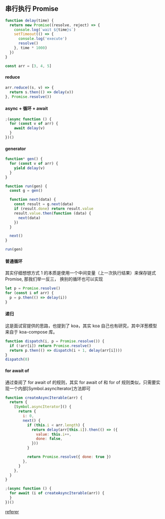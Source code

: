 ## 串行执行 Promise

```js
function delay(time) {
  return new Promise((resolve, reject) => {
    console.log(`wait ${time}s`)
    setTimeout(() => {
      console.log('execute')
      resolve()
    }, time * 1000)
  })
}

const arr = [3, 4, 5]
```

#### reduce

```js
arr.reduce((s, v) => {
  return s.then(() => delay(v))
}, Promise.resolve())
```

#### async + 循环 + await

```js
;(async function () {
  for (const v of arr) {
    await delay(v)
  }
})()
```

#### generator

```js
function* gen() {
  for (const v of arr) {
    yield delay(v)
  }
}

function run(gen) {
  const g = gen()

  function next(data) {
    const result = g.next(data)
    if (result.done) return result.value
    result.value.then(function (data) {
      next(data)
    })
  }

  next()
}

run(gen)
```

#### 普通循环

其实仔细想想方式 1 的本质是使用一个中间变量（上一次执行结果）来保存链式 Promise, 那我们举一反三， 换别的循环也可以实现

```js
let p = Promise.resolve()
for (const i of arr) {
  p = p.then(() => delay(i))
}
```

#### 递归

这是面试官提供的思路，也提到了 koa，其实 koa 自己也有研究，其中洋葱模型来自于 koa-compose 库。

```js
function dispatch(i, p = Promise.resolve()) {
  if (!arr[i]) return Promise.resolve()
  return p.then(() => dispatch(i + 1, delay(arr[i])))
}
dispatch(0)
```

#### for await of

通过查阅了 for await of 的规则，其实 for await of 和 for of 规则类似，只需要实现一个内部[Symbol.asyncIterator]方法即可

```js
function createAsyncIterable(arr) {
  return {
    [Symbol.asyncIterator]() {
      return {
        i: 0,
        next() {
          if (this.i < arr.length) {
            return delay(arr[this.i]).then(() => ({
              value: this.i++,
              done: false,
            }))
          }

          return Promise.resolve({ done: true })
        },
      }
    },
  }
}

;(async function () {
  for await (i of createAsyncIterable(arr)) {
  }
})()
```

[referer](https://juejin.cn/post/6844903801296519182)
